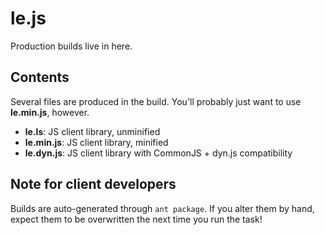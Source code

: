 le.js
=====

Production builds live in here.

Contents
--------

Several files are produced in the build. You'll probably just want to use __le.min.js__, however.

* __le.ls__: JS client library, unminified
* __le.min.js__: JS client library, minified
* __le.dyn.js__: JS client library with CommonJS + dyn.js compatibility

Note for client developers
--------------------------

Builds are auto-generated through `ant package`. If you alter them by hand, expect them to be overwritten the next time you run the task!